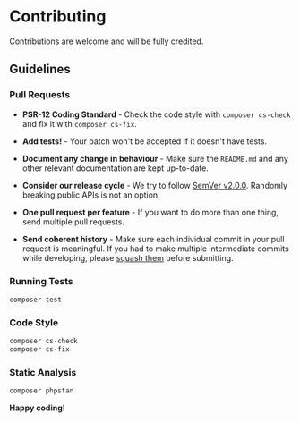 # Contributing

Contributions are welcome and will be fully credited.

## Guidelines

### Pull Requests

- **PSR-12 Coding Standard** - Check the code style with `composer cs-check` and fix it with `composer cs-fix`.

- **Add tests!** - Your patch won't be accepted if it doesn't have tests.

- **Document any change in behaviour** - Make sure the `README.md` and any other relevant documentation are kept up-to-date.

- **Consider our release cycle** - We try to follow [SemVer v2.0.0](http://semver.org/). Randomly breaking public APIs is not an option.

- **One pull request per feature** - If you want to do more than one thing, send multiple pull requests.

- **Send coherent history** - Make sure each individual commit in your pull request is meaningful. If you had to make multiple intermediate commits while developing, please [squash them](http://www.git-scm.com/book/en/v2/Git-Tools-Rewriting-History#Changing-Multiple-Commit-Messages) before submitting.

### Running Tests

```bash
composer test
```

### Code Style

```bash
composer cs-check
composer cs-fix
```

### Static Analysis

```bash
composer phpstan
```

**Happy coding**!